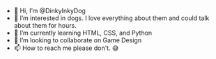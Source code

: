 - 👋 Hi, I’m @DinkyInkyDog
- 👀 I’m interested in dogs. I love everything about them and could talk about them for hours.
- 🌱 I’m currently learning HTML, CSS, and Python
- 💞️ I’m looking to collaborate on Game Design
- 📫 How to reach me please don't. 😅

<!---
DinkyInkyDog/DinkyInkyDog is a ✨ special ✨ repository because its `README.md` (this file) appears on your GitHub profile.
You can click the Preview link to take a look at your changes.
--->
